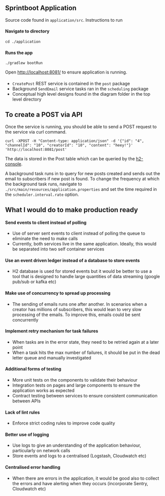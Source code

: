 ## Sprintboot Application

Source code found in `application/src`. Instructions to run

#### Navigate to directory
`cd ./application`

#### Runs the app
`./gradlew bootRun`

Open [http://localhost:8081/](http://localhost:8081/) to ensure application is running.

#### 
- `CreatePost` REST service is contained in the `post` package
- Background `SendEmail` service tasks ran in the `scheduling` package
- Conceptual high level designs found in the diagram folder in the top level directory

## To create a POST via API 
Once the service is running, you should be able to send a POST request to the service via curl command.

`curl -XPOST -H "Content-type: application/json" -d '{"id": "4", "channelId": "10", "creatorId": "10", "content": "heey!"}' 'http://localhost:8081/post'`

The data is stored in the Post table which can be queried by the [h2-console](http://localhost:8081/h2-console/login.jsp). 

A background task runs in to query for new posts created and sends out the email to subscribers if new post is found.
To change the frequency at which the background task runs, navigate to `./src/main/resources/application.properties` and set the time required in the `scheduler.interval.rate` option.

## What I would do to make production ready
#### Send events to client instead of polling
- Use of server sent events to client instead of polling the queue to eliminate the need to make calls
- Currently, both services live in the same application. Ideally, this would be separated into two self container services
#### Use an event driven ledger instead of a database to store events
- H2 database is used for stored events but it would be better to use a tool that is designed to handle large quantities of data streaming (google pub/sub or kafka etc)
#### Make use of concurrency to spread up processing
- The sending of emails runs one after another. In scenarios when a creator has millions of subscribers, this would lean to very slow processing of the emails. To improve this, emails could be sent concurrently
#### Implement retry mechanism for task failures
- When tasks are in the error state, they need to be retried again at a later point
- When a task hits the max number of failures, it should be put in the dead letter queue and manually investigated
#### Additional forms of testing
- More unit tests on the components to validate their behaviour
- Integration tests on pages and large components to ensure the application works as expected
- Contract testing between services to ensure consistent communication between APIs
#### Lack of lint rules
- Enforce strict coding rules to improve code quality
#### Better use of logging
- Use logs to give an understanding of the application behaviour, particularly on network calls
- Store events and logs to a centralised (Logstash, Cloudwatch etc)
#### Centralised error handling
- When there are errors in the application, it would be good also to collect the errors and have alerting when they occurs (incorporate Sentry, Cloudwatch etc)

